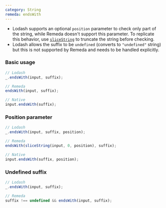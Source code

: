 ```yaml
---
category: String
remeda: endsWith
---
```


- Lodash supports an optional `position` parameter to check only part of the
  string, while Remeda doesn't support this parameter. To replicate this
  behavior, use [`sliceString`](/docs#sliceString) to truncate the string before
  checking.
- Lodash allows the suffix to be `undefined` (converts to `"undefined"` string)
  but this is not supported by Remeda and needs to be handled explicitly.

### Basic usage

```ts
// Lodash
_.endsWith(input, suffix);

// Remeda
endsWith(input, suffix);

// Native
input.endsWith(suffix);
```

### Position parameter

```ts
// Lodash
_.endsWith(input, suffix, position);

// Remeda
endsWith(sliceString(input, 0, position), suffix);

// Native
input.endsWith(suffix, position);
```

### Undefined suffix

```ts
// Lodash
_.endsWith(input, suffix);

// Remeda
suffix !== undefined && endsWith(input, suffix);
```
